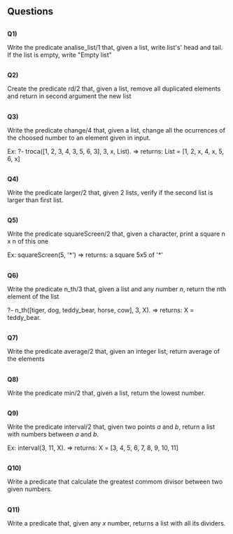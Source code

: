 ## Questions

##
<b>Q1)</b>
<p>Write the predicate analise_list/1 that, given a list, write list's' head and tail. If the list is empty, write "Empty list"</p>

##
<b>Q2)</b>
<p>Create the predicate rd/2 that, given a list, remove all duplicated elements and return in second argument the new list</p>

##
<b>Q3)</b>
<p>Write the predicate change/4 that, given a list, change all the ocurrences of the choosed number to an element given in input.</p>
<p>Ex: ?- troca([1, 2, 3, 4, 3, 5, 6, 3], 3, x, List). => returns: List = [1, 2, x, 4, x, 5, 6, x]</p>

##
<b>Q4)</b>
<p>Write the predicate larger/2 that, given 2 lists, verify if the second list is larger than first list.</p>
<p></p>


##
<b>Q5)</b>
<p>Write the predicate squareScreen/2 that, given a character, print a square n x n of this one</p>
<p>Ex: squareScreen(5, '*') => returns: a square 5x5 of '*'</p>

##
<b>Q6)</b>
<p>Write the predicate n_th/3 that, given a list and any number <var>n</var>, return the nth element of the list</p>
<p>?- n_th([tiger, dog, teddy_bear, horse, cow], 3, X). => returns: X = teddy_bear.</p>

##
<b>Q7)</b>
<p>Write the predicate average/2 that, given an integer list, return average of the elements</p>

##
<b>Q8)</b>
<p>Write the predicate min/2 that, given a list, return the lowest number.</p>


##
<b>Q9)</b>
<p>Write the predicate interval/2 that, given two points <var>a</var> and <var>b</var>, return a list with numbers between <var>a</var> and <var>b</var>.</p>
<p>Ex: interval(3, 11, X). => returns: X = [3, 4, 5, 6, 7, 8, 9, 10, 11]</p>

##
<b>Q10)</b>
<p>Write a predicate that calculate the greatest commom divisor between two given numbers.</p>

##
<b>Q11)</b>
<p>Write a predicate that, given any <var>x</var> number, returns a list with all its dividers.</p>








